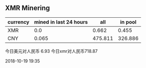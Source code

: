 ## XMR Minering

|currency|mined in last 24 hours|all|in pool|
|---|---|---|---|
|XMR|0.0|0.662|0.455|
|CNY|0.065|475.811|326.886|

今日美元对人民币 6.93	今日xmr对人民币718.87


2018-10-19 19:35